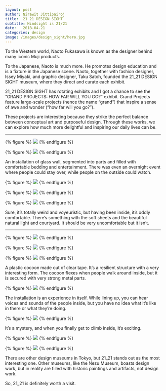 ```yaml
---
layout: post
author: Nirawit Jittipairoj
title:  21_21 DESIGN SIGHT
subtitle: Hindsight is 21/21
date:   2018-04-21
categories: design
image: /images/design_sight/hero.jpg
---
```


To the Western world, Naoto Fukasawa is known as the designer behind many iconic Muji products.

To the Japanese, Naoto is much more. He promotes design education and is a fixture in the Japanese scene. Naoto, together with fashion designer, Issey Miyaki, and graphic designer, Taku Satoh, founded the 21_21 DESIGN SIGHT museum, where they direct and curate each exhibit.

21_21 DESIGN SIGHT has rotating exhibits and I got a chance to see the “GRAND PROJECTS: HOW FAR WILL YOU GO?” exhibit. Grand Projects feature large-scale projects (hence the name “grand”) that inspire a sense of awe and wonder (“how far will you go?”).

These projects are interesting because they strike the perfect balance between conceptual art and purposeful design. Through these works, we can explore how much more delightful and inspiring our daily lives can be.

****

{% figure %}
![](/images/design_sight/15.jpg)
{% endfigure %}

{% figure %}
![](/images/design_sight/4.jpg)
{% endfigure %}

An installation of glass wall, segmented into parts and filled with comfortable bedding and entertainment. There was even an overnight event where people could stay over, while people on the outside could watch. 

{% figure %}
![](/images/design_sight/1.jpg)
{% endfigure %}

{% figure %}
![](/images/design_sight/2.jpg)
{% endfigure %}

{% figure %}
![](/images/design_sight/3.jpg)
{% endfigure %}

Sure, it’s totally weird and voyeuristic, but having been inside, it’s oddly comfortable. There’s something with the soft sheets and the beautiful natural light and courtyard. It should be very uncomfortable but it isn’t.

---

{% figure %}
![](/images/design_sight/5.jpg)
{% endfigure %}

{% figure %}
![](/images/design_sight/6.jpg)
{% endfigure %}

{% figure %}
![](/images/design_sight/7.jpg)
{% endfigure %}

A plastic cocoon made out of clear tape. It’s a resilient structure with a very interesting form. The cocoon flexes when people walk around inside, but it is secured with very strong metal parts.

{% figure %}
![](/images/design_sight/8.jpg)
{% endfigure %}

The installation is an experience in itself. While lining up, you can hear voices and sounds of the people inside, but you have no idea what it’s like in there or what they’re doing.

{% figure %}
![](/images/design_sight/9.jpg)
{% endfigure %}

It’s a mystery, and when you finally get to climb inside, it’s exciting.

{% figure %}
![](/images/design_sight/10.jpg)
{% endfigure %}

{% figure %}
![](/images/design_sight/11.jpg)
{% endfigure %}

There are other design museums in Tokyo, but 21_21 stands out as the most interesting one. Other museums, like the Nezu Museum, boasts design work, but in reality are filled with historic paintings and artifacts, not design work.

So, 21_21 is definitely worth a visit.